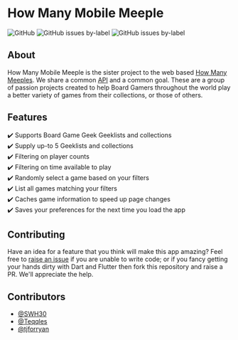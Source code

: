 # How Many Mobile Meeple

![GitHub](https://img.shields.io/github/license/teqqles/how-many-mobile-meeple) ![GitHub issues by-label](https://img.shields.io/github/issues/how-many-meeple/how-many-meeples/enhancement?color=green) ![GitHub issues by-label](https://img.shields.io/github/issues/how-many-meeple/how-many-meeples/bug)

## About

How Many Mobile Meeple is the sister project to the web based [How Many Meeples](https://github.com/how-many-meeple/how-many-meeples).  We share a common [API](https://github.com/how-many-meeple/bgg-game-selector-api) and a common goal.  These are a group of passion projects created to help Board Gamers throughout the world play a better variety of games from their collections, or those of others.

## Features

:heavy_check_mark: Supports Board Game Geek Geeklists and collections\
:heavy_check_mark: Supply up-to 5 Geeklists and collections\
:heavy_check_mark: Filtering on player counts\
:heavy_check_mark: Filtering on time available to play\
:heavy_check_mark: Randomly select a game based on your filters\
:heavy_check_mark: List all games matching your filters\
:heavy_check_mark: Caches game information to speed up page changes\
:heavy_check_mark: Saves your preferences for the next time you load the app

## Contributing

Have an idea for a feature that you think will make this app amazing?  Feel free to [raise an issue](https://github.com/how-many-meeple/how-many-meeples/issues) if you are unable to write code; or if you fancy getting your hands dirty with Dart and Flutter then fork this repository and raise a PR.  We'll appreciate the help. 

## Contributors

- [@SWH30](https://github.com/SWH30)
- [@Teqqles](https://github.com/teqqles)
- [@tjforryan](https://github.com/tjforryan)



